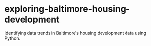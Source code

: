 # exploring-baltimore-housing-development
Identifying data trends in Baltimore's housing development data using Python.
